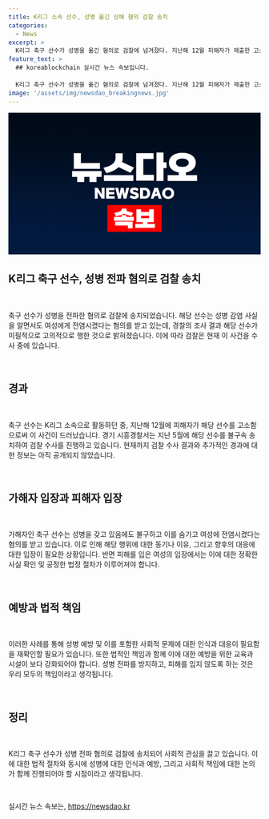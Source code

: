 ```yaml
---
title: K리그 소속 선수, 성병 옮긴 상해 혐의 검찰 송치
categories:
  - News
excerpt: >
  K리그 축구 선수가 성병을 옮긴 혐의로 검찰에 넘겨졌다. 지난해 12월 피해자가 제출한 고소장을 토대로 수사가 시작됐으며, 선수는 여성에게 성병을 옮긴 혐의를 받고 있다. 경찰은 선수의 고의를 인지하고 있으며, 현재 검찰에서 사건이 수사중이다.
feature_text: >
  ## koreablockchain 실시간 뉴스 속보입니다.

  K리그 축구 선수가 성병을 옮긴 혐의로 검찰에 넘겨졌다. 지난해 12월 피해자가 제출한 고소장을 토대로 수사가 시작됐으며, 선수는 여성에게 성병을 옮긴 혐의를 받고 있다. 경찰은 선수의 고의를 인지하고 있으며, 현재 검찰에서 사건이 수사중이다.
image: '/assets/img/newsdao_breakingnews.jpg'
---
```


<p><img src="/assets/img/newsdao_breakingnews.jpg" alt="koreablockchain 속보" /></p>

<h2 data-ke-size="size26"><b>K리그 축구 선수, 성병 전파 혐의로 검찰 송치</b></h2>

<p data-ke-size="size16">&nbsp;</p>

<p>축구 선수가 성병을 전파한 혐의로 검찰에 송치되었습니다. 해당 선수는 성병 감염 사실을 알면서도 여성에게 전염시켰다는 혐의를 받고 있는데, 경찰의 조사 결과 해당 선수가 미필적으로 고의적으로 행한 것으로 밝혀졌습니다. 이에 따라 검찰은 현재 이 사건을 수사 중에 있습니다.</p>

<p data-ke-size="size16">&nbsp;</p>

<h2 data-ke-size="size26">경과</h2>

<p data-ke-size="size16">&nbsp;</p>

<p>축구 선수는 K리그 소속으로 활동하던 중, 지난해 12월에 피해자가 해당 선수를 고소함으로써 이 사건이 드러났습니다. 경기 시흥경찰서는 지난 5월에 해당 선수를 불구속 송치하여 검찰 수사를 진행하고 있습니다. 현재까지 검찰 수사 결과와 추가적인 경과에 대한 정보는 아직 공개되지 않았습니다.</p>

<p data-ke-size="size16">&nbsp;</p>

<h2 data-ke-size="size26">가해자 입장과 피해자 입장</h2>

<p data-ke-size="size16">&nbsp;</p>

<p>가해자인 축구 선수는 성병을 갖고 있음에도 불구하고 이를 숨기고 여성에 전염시켰다는 혐의를 받고 있습니다. 이로 인해 해당 행위에 대한 동기나 이유, 그리고 향후의 대응에 대한 입장이 필요한 상황입니다. 반면 피해를 입은 여성의 입장에서는 이에 대한 정확한 사실 확인 및 공정한 법정 절차가 이루어져야 합니다.</p>

<p data-ke-size="size16">&nbsp;</p>

<h2 data-ke-size="size26">예방과 법적 책임</h2>

<p data-ke-size="size16">&nbsp;</p>

<p>이러한 사례를 통해 성병 예방 및 이를 포함한 사회적 문제에 대한 인식과 대응이 필요함을 재확인할 필요가 있습니다. 또한 법적인 책임과 함께 이에 대한 예방을 위한 교육과 시설이 보다 강화되어야 합니다. 성병 전파를 방지하고, 피해를 입지 않도록 하는 것은 우리 모두의 책임이라고 생각됩니다.</p>

<p data-ke-size="size16">&nbsp;</p>

<h2 data-ke-size="size26">정리</h2>

<p data-ke-size="size16">&nbsp;</p>

<p>K리그 축구 선수가 성병 전파 혐의로 검찰에 송치되어 사회적 관심을 끌고 있습니다. 이에 대한 법적 절차와 동시에 성병에 대한 인식과 예방, 그리고 사회적 책임에 대한 논의가 함께 진행되어야 할 시점이라고 생각됩니다.</p>

<p data-ke-size="size16">&nbsp;</p>
실시간 뉴스 속보는, <a href="https://newsdao.kr" rel="dofollow">https://newsdao.kr</a>


